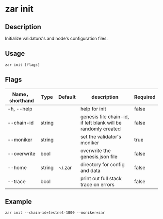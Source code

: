 # zar init

## Description

Initialize validators's and node's configuration files.

## Usage

```shell
zar init [flags]
```

## Flags

| Name，shorthand| Type  | Default     | description                                                  | Required  |
| ----------- | ------ | ----------- | ------------------------------- | -------- |
| -h, --help  |        |             | help for init                             | false  |
| --chain-id  | string |             | genesis file chain-id, if left blank will be randomly created    | false  |
| --moniker   | string |             | set the validator's moniker | true    |
| --overwrite | bool   |             | overwrite the genesis.json file         | false   |
| --home      | string | ~/.zar | directory for config and data                                          | false   |
| --trace     | bool   |             |  print out full stack trace on errors                                   | false  |

## Example

`zar init --chain-id=testnet-1000 --moniker=zar`
